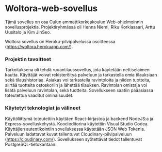 # Woltora-web-sovellus

Tämä sovellus on osa Oulun ammattikorkeakoulun Web-ohjelmoinnin sovellusprojektia. 
Projektiryhmässä oli Henna Niemi, Riku Korkiasaari, Arttu Uusitalo ja Kim JinSeo.

Woltora sovellus on Heroku-pilvipalvelussa osoitteessa (https://woltora.herokuapp.com/).

### Projektin tavoitteet
Tarkoituksena oli tehdä ruuantilaussovellus, jota käytetään nettiselaimen kautta. 
Käyttäjät voivat rekisteröityä palveluun ja tarkastella omia tilauksiaan sekä tilaushistoriaa. Asiakas voi tarkastella ravintoloita ja niiden tuotteita, siirtää tuotteita ostoskoriin ja lähettää tilauksen. Ravintolan omistaja voi lisätä palveluun ravintolan, sekä tuotteita. Sovellukseen saatiin pääasiassa toteutettua vaaditut ominaisuudet.

### Käytetyt teknologiat ja välineet
Käyttöliittymä toteutettiin käyttäen React-kirjastoa ja backend NodeJS:a ja Express-sovelluskehystä. Koodieditorina käytettiin Visual Studio Codea. Käyttäjien autentikointiin sovelluksessa käytetään JSON Web Tokenia. Palveluun ladattavat kuvat tallentuvat Cloudinary-pilvipalveluun (https://cloudinary.com/). Sovellukseen syötettävät tiedot tallentuvat PostgreSQL-tietokantaan.
